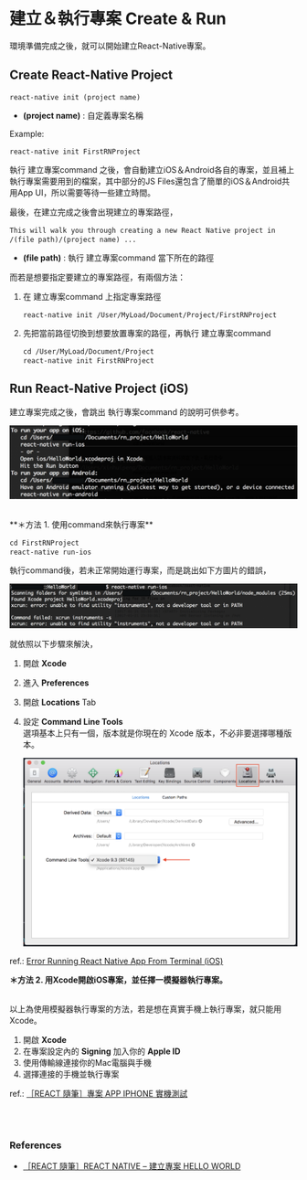 # 建立＆執行專案 Create & Run

環境準備完成之後，就可以開始建立React-Native專案。

## Create React-Native Project

```
react-native init (project name)
```

* **(project name)** : 自定義專案名稱

Example:

```
react-native init FirstRNProject
```

執行 建立專案command 之後，會自動建立iOS＆Android各自的專案，並且補上執行專案需要用到的檔案，其中部分的JS Files還包含了簡單的iOS＆Android共用App UI，所以需要等待一些建立時間。

最後，在建立完成之後會出現建立的專案路徑，

```
This will walk you through creating a new React Native project in /(file path)/(project name) ...
```

* **(file path)** : 執行 建立專案command 當下所在的路徑

而若是想要指定要建立的專案路徑，有兩個方法：

1. 在 建立專案command 上指定專案路徑

	```
	react-native init /User/MyLoad/Document/Project/FirstRNProject
	```

2. 先把當前路徑切換到想要放置專案的路徑，再執行 建立專案command

	```
	cd /User/MyLoad/Document/Project
	react-native init FirstRNProject
	```

## Run React-Native Project (iOS)

建立專案完成之後，會跳出 執行專案command 的說明可供參考。<br>

![Run iOSAndroid](/images/environment/run_iosandroid_pj.png)

<br>
**＊方法 1. 使用command來執行專案**

```
cd FirstRNProject
react-native run-ios
```

執行command後，若未正常開始運行專案，而是跳出如下方圖片的錯誤，<br>

![Run iOS Error](/images/environment/run_ios_error.png)

就依照以下步驟來解決，

1. 開啟 **Xcode**
2. 進入 **Preferences**
3. 開啟 **Locations** Tab
4. 設定 **Command Line Tools** <br>
    選項基本上只有一個，版本就是你現在的 Xcode 版本，不必非要選擇哪種版本。<br>

    ![Setup Cmd Line](/images/environment/setup_xcode_cmdline.png)

ref.: [Error Running React Native App From Terminal (iOS)](https://stackoverflow.com/questions/39778607/error-running-react-native-app-from-terminal-ios)

**＊方法 2. 用Xcode開啟iOS專案，並任擇一模擬器執行專案。**

<br>
以上為使用模擬器執行專案的方法，若是想在真實手機上執行專案，就只能用Xcode。<br>

1. 開啟 **Xcode**
2. 在專案設定內的 **Signing** 加入你的 **Apple ID**
3. 使用傳輸線連接你的Mac電腦與手機
4. 選擇連接的手機並執行專案

ref.: [［REACT 隨筆］專案 APP IPHONE 實機測試](https://4xsc.com/react-app-on-iphone/)

<br><br>
### References

* [［REACT 隨筆］REACT NATIVE – 建立專案 HELLO WORLD](https://4xsc.com/react-native-hello-world/)
